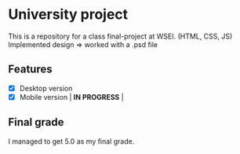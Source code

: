 # University project
This is a repository for a class final-project at WSEI. (HTML, CSS, JS)      
Implemented design => worked with a .psd file    

## Features
- [x] Desktop version
- [x] Mobile version | __IN PROGRESS__ |

## Final grade
I managed to get 5.0 as my final grade.
